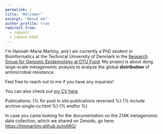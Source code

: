 ```yaml
---
permalink: /
title: "Welcome!"
excerpt: "About me"
author_profile: true
redirect_from: 
  - /about/
  - /about.html
---
```


I'm Hannah-Marie Martiny, and I am currently a PhD student in Bioinformatics at the Technical University of Denmark in the <a href='https://www.food.dtu.dk/english/research/genomic-epidemiology' targeT="_blank"> Research Group for Genomic Epidemiology at DTU Food</a>. My project is about dong large-scale metagenomic analysis to analyze the global **distribution** of antimicrobial resistance.

Feel free to reach out to me if you have any inquiries! 

You can also check out <a href="/cv/" targeT="_blank">my CV here</a>.

Publications:
{% for post in site.publications reversed %} {% include archive-single-cv.html %} {% endfor %}

In case you came looking for the documentation on the 214K metagenomic data collection, which we shared on Zenodo, go here:
https://hmmartiny.github.io/mARG/